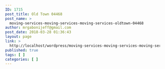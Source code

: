```yaml
---
ID: 1715
post_title: Old Town 04468
post_name: >
  moving-services-moving-services-moving-services-oldtown-04468
author: mrgabonijeff@gmail.com
post_date: 2018-03-28 01:36:43
layout: page
link: >
  http://localhost/wordpress/moving-services-moving-services-moving-services-oldtown-04468/
published: true
tags: [ ]
categories: [ ]
---
```

